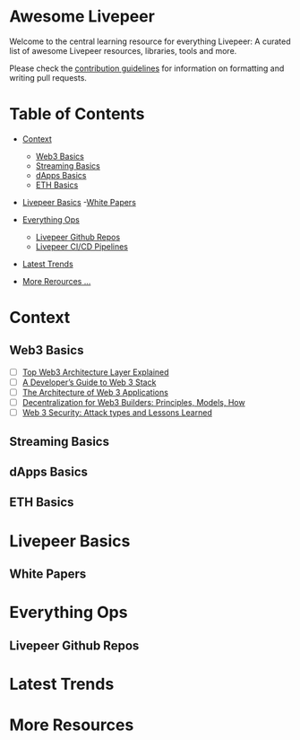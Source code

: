 
# Awesome Livepeer
Welcome to the central learning resource for everything Livepeer: A curated list of awesome Livepeer resources, libraries, tools and more.

Please check the [contribution guidelines](https://github.com/seanhanca/eLivepeer/blob/main/Contributing.md) for information on formatting and writing pull requests.

# Table of Contents
- [Context](#context)
  - [Web3 Basics](#web3-basics)
  - [Streaming Basics](#streaming-basics)
  - [dApps Basics](#dapps)
  - [ETH Basics](#eth-basics)

- [Livepeer Basics](#livepeer-basics)
  -[White Papers](#white-papers) 
  
- [Everything Ops](#everything-ops)
  - [Livepeer Github Repos](#livepeer-github-repos) 
  - [Livepeer CI/CD Pipelines](#livepeer-cicd) 
  
- [Latest Trends](#latest-trends) 

- [More Rerources ...](#resources)


# Context

## Web3 Basics
- [ ]  [Top Web3 Architecture Layer Explained](https://itnext.io/top-3-web-3-0-architecture-layers-explained-frontend-backend-and-data-e10200f7fc76)
- [ ]  [A Developer’s Guide to Web 3 Stack](https://alchemy.com/blog/web3-stack)
- [ ]  [The Architecture of Web 3 Applications](https://www.preethikasireddy.com/post/the-architecture-of-a-web-3-0-application)
- [ ]  [Decentralization for Web3 Builders: Principles, Models, How](https://future.com/web3-decentralization-models-framework-principles-how-to/)
- [ ]  [Web 3 Security: Attack types and Lessons Learned](https://a16z.com/2022/04/23/web3-security-crypto-hack-attack-lessons/)

## Streaming Basics

## dApps Basics

## ETH Basics

# Livepeer Basics

## White Papers

# Everything Ops
## Livepeer Github Repos

# Latest Trends

# More Resources
